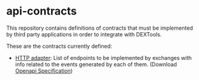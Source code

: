 # api-contracts

This repository contains definitions of contracts that must be implemented by third party applications in order to integrate with DEXTools.

These are the contracts currently defined:

- [HTTP adapter](http-adapter/README.md): List of endpoints to be implemented by exchanges with info related to the events generated by each of them. (Download [Openapi Specification](http-adapter/http-adapter-specification.yml))
